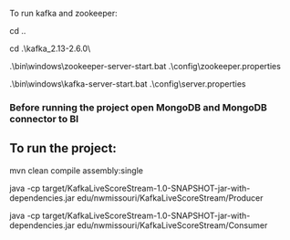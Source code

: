 To run kafka and zookeeper: 

cd ..

cd .\kafka_2.13-2.6.0\


.\bin\windows\zookeeper-server-start.bat  .\config\zookeeper.properties

.\bin\windows\kafka-server-start.bat  .\config\server.properties

### Before running the project open MongoDB and MongoDB connector to BI
## To run the project: 

mvn clean compile assembly:single

java -cp target/KafkaLiveScoreStream-1.0-SNAPSHOT-jar-with-dependencies.jar edu/nwmissouri/KafkaLiveScoreStream/Producer

java -cp target/KafkaLiveScoreStream-1.0-SNAPSHOT-jar-with-dependencies.jar edu/nwmissouri/KafkaLiveScoreStream/Consumer

